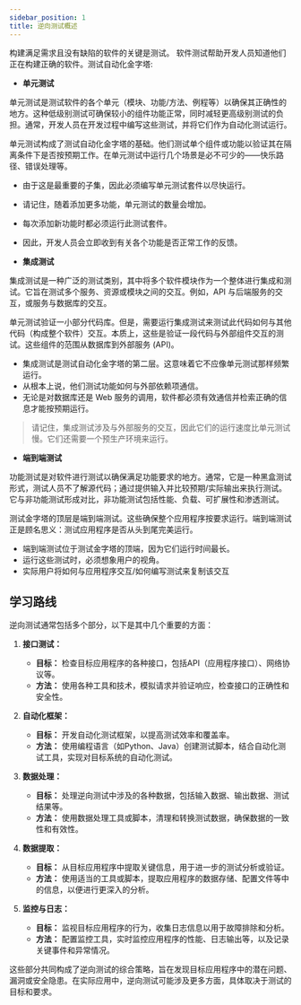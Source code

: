 ```yaml
---
sidebar_position: 1
title: 逆向测试概述
---
```


构建满足需求且没有缺陷的软件的关键是测试。
软件测试帮助开发人员知道他们正在构建正确的软件。测试自动化金字塔:

- **单元测试**

单元测试是测试软件的各个单元（模块、功能/方法、例程等）以确保其正确性的地方。这种低级别测试可确保较小的组件功能正常，同时减轻更高级别测试的负担。通常，开发人员在开发过程中编写这些测试，并将它们作为自动化测试运行。

单元测试构成了测试自动化金字塔的基础。他们测试单个组件或功能以验证其在隔离条件下是否按预期工作。在单元测试中运行几个场景是必不可少的——快乐路径、错误处理等。

- 由于这是最重要的子集，因此必须编写单元测试套件以尽快运行。
- 请记住，随着添加更多功能，单元测试的数量会增加。
- 每次添加新功能时都必须运行此测试套件。
- 因此，开发人员会立即收到有关各个功能是否正常工作的反馈。

- **集成测试**

集成测试是一种广泛的测试类别，其中将多个软件模块作为一个整体进行集成和测试。它旨在测试多个服务、资源或模块之间的交互。例如，API 与后端服务的交互，或服务与数据库的交互。

单元测试验证一小部分代码库。但是，需要运行集成测试来测试此代码如何与其他代码（构成整个软件）交互。本质上，这些是验证一段代码与外部组件交互的测试。这些组件的范围从数据库到外部服务 (API)。

- 集成测试是测试自动化金字塔的第二层。这意味着它不应像单元测试那样频繁运行。
- 从根本上说，他们测试功能如何与外部依赖项通信。
- 无论是对数据库还是 Web 服务的调用，软件都必须有效通信并检索正确的信息才能按预期运行。

>请记住，集成测试涉及与外部服务的交互，因此它们的运行速度比单元测试慢。它们还需要一个预生产环境来运行。

- **端到端测试**

功能测试是对软件进行测试以确保满足功能要求的地方。通常，它是一种黑盒测试形式，测试人员不了解源代码；通过提供输入并比较预期/实际输出来执行测试。它与非功能测试形成对比，非功能测试包括性能、负载、可扩展性和渗透测试。

测试金字塔的顶层是端到端测试。这些确保整个应用程序按要求运行。端到端测试正是顾名思义：测试应用程序是否从头到尾完美运行。

- 端到端测试位于测试金字塔的顶端，因为它们运行时间最长。
- 运行这些测试时，必须想象用户的视角。
- 实际用户将如何与应用程序交互/如何编写测试来复制该交互

## 学习路线

逆向测试通常包括多个部分，以下是其中几个重要的方面：

1. **接口测试：**
   - **目标：** 检查目标应用程序的各种接口，包括API（应用程序接口）、网络协议等。
   - **方法：** 使用各种工具和技术，模拟请求并验证响应，检查接口的正确性和安全性。

2. **自动化框架：**
   - **目标：** 开发自动化测试框架，以提高测试效率和覆盖率。
   - **方法：** 使用编程语言（如Python、Java）创建测试脚本，结合自动化测试工具，实现对目标系统的自动化测试。

3. **数据处理：**
   - **目标：** 处理逆向测试中涉及的各种数据，包括输入数据、输出数据、测试结果等。
   - **方法：** 使用数据处理工具或脚本，清理和转换测试数据，确保数据的一致性和有效性。

4. **数据提取：**
   - **目标：** 从目标应用程序中提取关键信息，用于进一步的测试分析或验证。
   - **方法：** 使用适当的工具或脚本，提取应用程序的数据存储、配置文件等中的信息，以便进行更深入的分析。

5. **监控与日志：**
   - **目标：** 监视目标应用程序的行为，收集日志信息以用于故障排除和分析。
   - **方法：** 配置监控工具，实时监控应用程序的性能、日志输出等，以及记录关键事件和异常情况。

这些部分共同构成了逆向测试的综合策略，旨在发现目标应用程序中的潜在问题、漏洞或安全隐患。在实际应用中，逆向测试可能涉及更多方面，具体取决于测试的目标和要求。